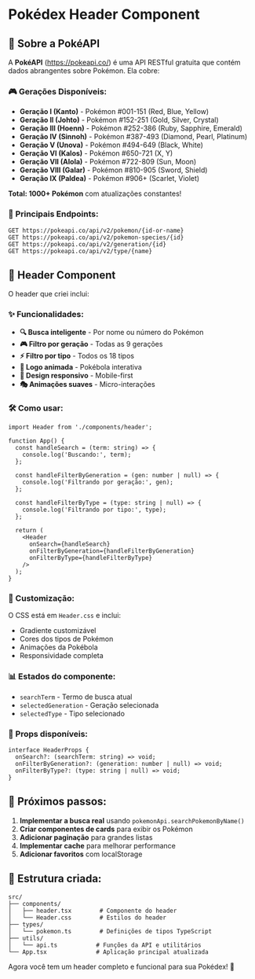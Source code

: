 # Pokédex Header Component

## 📱 Sobre a PokéAPI

A **PokéAPI** (https://pokeapi.co/) é uma API RESTful gratuita que contém dados abrangentes sobre Pokémon. Ela cobre:

### 🎮 Gerações Disponíveis:
- **Geração I (Kanto)** - Pokémon #001-151 (Red, Blue, Yellow)
- **Geração II (Johto)** - Pokémon #152-251 (Gold, Silver, Crystal)
- **Geração III (Hoenn)** - Pokémon #252-386 (Ruby, Sapphire, Emerald)
- **Geração IV (Sinnoh)** - Pokémon #387-493 (Diamond, Pearl, Platinum)
- **Geração V (Unova)** - Pokémon #494-649 (Black, White)
- **Geração VI (Kalos)** - Pokémon #650-721 (X, Y)
- **Geração VII (Alola)** - Pokémon #722-809 (Sun, Moon)
- **Geração VIII (Galar)** - Pokémon #810-905 (Sword, Shield)
- **Geração IX (Paldea)** - Pokémon #906+ (Scarlet, Violet)

**Total: 1000+ Pokémon** com atualizações constantes!

### 🔗 Principais Endpoints:
```
GET https://pokeapi.co/api/v2/pokemon/{id-or-name}
GET https://pokeapi.co/api/v2/pokemon-species/{id}
GET https://pokeapi.co/api/v2/generation/{id}
GET https://pokeapi.co/api/v2/type/{name}
```

## 🎨 Header Component

O header que criei inclui:

### ✨ Funcionalidades:
- **🔍 Busca inteligente** - Por nome ou número do Pokémon
- **🎮 Filtro por geração** - Todas as 9 gerações
- **⚡ Filtro por tipo** - Todos os 18 tipos
- **🎯 Logo animada** - Pokébola interativa
- **📱 Design responsivo** - Mobile-first
- **🎭 Animações suaves** - Micro-interações

### 🛠️ Como usar:

```tsx
import Header from './components/header';

function App() {
  const handleSearch = (term: string) => {
    console.log('Buscando:', term);
  };

  const handleFilterByGeneration = (gen: number | null) => {
    console.log('Filtrando por geração:', gen);
  };

  const handleFilterByType = (type: string | null) => {
    console.log('Filtrando por tipo:', type);
  };

  return (
    <Header 
      onSearch={handleSearch}
      onFilterByGeneration={handleFilterByGeneration}
      onFilterByType={handleFilterByType}
    />
  );
}
```

### 🎨 Customização:

O CSS está em `Header.css` e inclui:
- Gradiente customizável
- Cores dos tipos de Pokémon
- Animações da Pokébola
- Responsividade completa

### 📊 Estados do componente:
- `searchTerm` - Termo de busca atual
- `selectedGeneration` - Geração selecionada
- `selectedType` - Tipo selecionado

### 🔧 Props disponíveis:
```tsx
interface HeaderProps {
  onSearch?: (searchTerm: string) => void;
  onFilterByGeneration?: (generation: number | null) => void;
  onFilterByType?: (type: string | null) => void;
}
```

## 🚀 Próximos passos:

1. **Implementar a busca real** usando `pokemonApi.searchPokemonByName()`
2. **Criar componentes de cards** para exibir os Pokémon
3. **Adicionar paginação** para grandes listas
4. **Implementar cache** para melhorar performance
5. **Adicionar favoritos** com localStorage

## 📁 Estrutura criada:
```
src/
├── components/
│   ├── header.tsx        # Componente do header
│   └── Header.css        # Estilos do header
├── types/
│   └── pokemon.ts        # Definições de tipos TypeScript
├── utils/
│   └── api.ts           # Funções da API e utilitários
└── App.tsx              # Aplicação principal atualizada
```

Agora você tem um header completo e funcional para sua Pokédex! 🎉